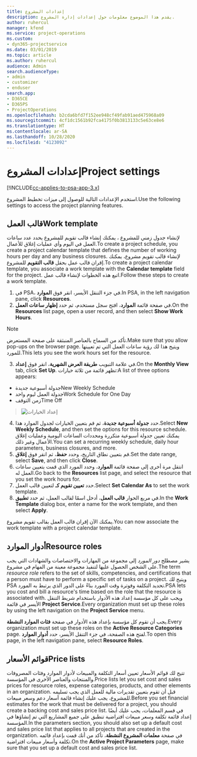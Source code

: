 ```yaml
---
title: إعدادات المشروع
description: يقدم هذا الموضوع معلومات حول إعدادات إدارة المشروع.
author: ruhercul
manager: kfend
ms.service: project-operations
ms.custom:
- dyn365-projectservice
ms.date: 03/01/2019
ms.topic: article
ms.author: ruhercul
audience: Admin
search.audienceType:
- admin
- customizer
- enduser
search.app:
- D365CE
- D365PS
- ProjectOperations
ms.openlocfilehash: b2cda6bfd7f152ee948cf49fab91aed475968a09
ms.sourcegitcommit: 4cf1dc1561b92fca4175f0b3813133c5e63ce8e6
ms.translationtype: HT
ms.contentlocale: ar-SA
ms.lasthandoff: 10/28/2020
ms.locfileid: "4123092"
---
```

# <a name="project-settings"></a><span data-ttu-id="3b057-103">إعدادات المشروع</span><span class="sxs-lookup"><span data-stu-id="3b057-103">Project settings</span></span>

[!INCLUDE[cc-applies-to-psa-app-3.x](../includes/cc-applies-to-psa-app-3x.md)]

<span data-ttu-id="3b057-104">استخدم الإعدادات التالية للوصول إلى ميزات تخطيط المشروع.</span><span class="sxs-lookup"><span data-stu-id="3b057-104">Use the following settings to access the project planning features.</span></span>

## <a name="work-template"></a><span data-ttu-id="3b057-105">قالب العمل</span><span class="sxs-lookup"><span data-stu-id="3b057-105">Work template</span></span>

<span data-ttu-id="3b057-106">لإنشاء جدول زمني للمشروع ، يمكنك إنشاء قالب تقويم للمشروع يحدد عدد ساعات العمل في اليوم وأي عمليات إغلاق للأعمال.</span><span class="sxs-lookup"><span data-stu-id="3b057-106">To create a project schedule, you create a project calendar template that defines the number of working hours per day and any business closures.</span></span> <span data-ttu-id="3b057-107">لإنشاء قالب تقويم مشروع، يمكنك إقران قالب عمل بحقل **قالب التقويم** للمشروع.</span><span class="sxs-lookup"><span data-stu-id="3b057-107">To create a project calendar template, you associate a work template with the **Calendar template** field for the project.</span></span> <span data-ttu-id="3b057-108">اتبع هذه الخطوات لإنشاء قالب عمل.</span><span class="sxs-lookup"><span data-stu-id="3b057-108">Follow these steps to create a work template.</span></span>

1. <span data-ttu-id="3b057-109">في PSA، في جزء التنقل الأيسر، انقر فوق **الموارد**.</span><span class="sxs-lookup"><span data-stu-id="3b057-109">In PSA, in the left navigation pane, click **Resources**.</span></span> 
2. <span data-ttu-id="3b057-110">في صفحة قائمة **الموارد**، افتح سجل مستخدم، ثم حدد **إظهار ساعات العمل**.</span><span class="sxs-lookup"><span data-stu-id="3b057-110">On the **Resources** list page, open a user record, and then select **Show Work Hours**.</span></span>

  > [!NOTE]
  > <span data-ttu-id="3b057-111">تأكد من السماح بالعناصر المنبثقة على صفحة المستعرض.</span><span class="sxs-lookup"><span data-stu-id="3b057-111">Make sure that you allow pop-ups on the browser page.</span></span> <span data-ttu-id="3b057-112">ويتيح هذا لك رؤية ساعات العمل التي تم تعيينها للمورد.</span><span class="sxs-lookup"><span data-stu-id="3b057-112">This lets you see the work hours set for the resource.</span></span>
  
3. <span data-ttu-id="3b057-113">في علامة التبويب **طريقة العرض الشهرية**، انقر فوق **إعداد**.</span><span class="sxs-lookup"><span data-stu-id="3b057-113">On the **Monthly View** tab, click **Set Up**.</span></span> <span data-ttu-id="3b057-114">تظهر قائمة من ثلاثة خيارات:</span><span class="sxs-lookup"><span data-stu-id="3b057-114">A list of three options appears:</span></span> 

  - <span data-ttu-id="3b057-115">جدولة أسبوعية جديدة</span><span class="sxs-lookup"><span data-stu-id="3b057-115">New Weekly Schedule</span></span>
  - <span data-ttu-id="3b057-116">جدولة العمل ليوم واحد</span><span class="sxs-lookup"><span data-stu-id="3b057-116">Work Schedule for One Day</span></span>
  - <span data-ttu-id="3b057-117">زمن التوقف</span><span class="sxs-lookup"><span data-stu-id="3b057-117">Time Off</span></span>

> ![إعداد الخيارات](media/project-13.png)

4. <span data-ttu-id="3b057-119">حدد **جدولة أسبوعية جديدة**، ثم قم بتعيين الخيارات لجدول الموارد هذا.</span><span class="sxs-lookup"><span data-stu-id="3b057-119">Select **New Weekly Schedule**, and then set the options for this resource schedule.</span></span> <span data-ttu-id="3b057-120">يمكنك تعيين جدولة أسبوعية متكررة ومحددات الساعات اليومية وعمليات إغلاق الأعمال وغير ذلك.</span><span class="sxs-lookup"><span data-stu-id="3b057-120">You can set a recurring weekly schedule, daily hour parameters, business closures, and more.</span></span>
5. <span data-ttu-id="3b057-121">قم بتعيين نطاق التاريخ، وحدد **حفظ**، ثم انقر فوق **إغلاق**.</span><span class="sxs-lookup"><span data-stu-id="3b057-121">Set the date range, select **Save**, and then click **Close**.</span></span> 
6. <span data-ttu-id="3b057-122">انتقل مرة أخرى إلى صفحة قائمة **الموارد**، وحدد المورد الذي قمت بتعيين ساعات العمل له.</span><span class="sxs-lookup"><span data-stu-id="3b057-122">Go back to the **Resources** list page, and select the resource that you set the work hours for.</span></span> 
7. <span data-ttu-id="3b057-123">حدد **تعيين تقويم كـ** لتعيين قالب العمل.</span><span class="sxs-lookup"><span data-stu-id="3b057-123">Select **Set Calendar As** to set the work template.</span></span> 
8. <span data-ttu-id="3b057-124">في مربع الحوار **قالب العمل**، أدخل اسمًا لقالب العمل، ثم حدد **تطبيق**.</span><span class="sxs-lookup"><span data-stu-id="3b057-124">In the **Work Template** dialog box, enter a name for the work template, and then select **Apply**.</span></span> 

<span data-ttu-id="3b057-125">يمكنك الآن إقران قالب العمل بقالب تقويم مشروع.</span><span class="sxs-lookup"><span data-stu-id="3b057-125">You can now associate the work template with a project calendar template.</span></span>

## <a name="resource-roles"></a><span data-ttu-id="3b057-126">أدوار الموارد</span><span class="sxs-lookup"><span data-stu-id="3b057-126">Resource roles</span></span>

<span data-ttu-id="3b057-127">يشير مصطلح *دور المورد* إلى مجموعة من المهارات والاختصاصات والشهادات التي يجب على الشخص الحصول عليها لتنفيذ مجموعة معينة من المهام في مشروع.</span><span class="sxs-lookup"><span data-stu-id="3b057-127">The term *resource role* refers to the set of skills, competencies, and certifications that a person must have to perform a specific set of tasks on a project.</span></span> <span data-ttu-id="3b057-128">ويتيح لك PSA تحديد التكلفة وفوترة وقت المورد بناءً على الدور الذي يرتبط به المورد.</span><span class="sxs-lookup"><span data-stu-id="3b057-128">PSA lets you cost and bill a resource's time based on the role that the resource is associated with.</span></span> <span data-ttu-id="3b057-129">ويجب على كل مؤسسة إعداد هذه الأدوار باستخدام شريط التنقل الأيسر في قائمة **Project Service**.</span><span class="sxs-lookup"><span data-stu-id="3b057-129">Every organization must set up these roles by using the left navigation on the **Project Service** menu.</span></span>

<span data-ttu-id="3b057-130">يجب أن تقوم كل مؤسسة بإعداد هذه الأدوار في صفحة **فئات الموارد النشطة**.</span><span class="sxs-lookup"><span data-stu-id="3b057-130">Every organization must set up these roles on the **Active Resource Categories** page.</span></span> <span data-ttu-id="3b057-131">لفتح هذه الصفحة، في جزء التنقل الأيسر، حدد **أدوار الموارد**.</span><span class="sxs-lookup"><span data-stu-id="3b057-131">To open this page, in the left navigation pane, select **Resource Roles**.</span></span>

## <a name="price-lists"></a><span data-ttu-id="3b057-132">قوائم الأسعار</span><span class="sxs-lookup"><span data-stu-id="3b057-132">Price lists</span></span>

<span data-ttu-id="3b057-133">تتيح لك قوائم الأسعار تعيين أسعار التكلفة والمبيعات لأدوار الموارد وفئات المصروفات والمنتجات والعناصر الأخرى في المؤسسة.</span><span class="sxs-lookup"><span data-stu-id="3b057-133">Price lists let you set cost and sales prices for resource roles, expense categories, products, and other elements in an organization.</span></span> <span data-ttu-id="3b057-134">قبل أن تقوم بتعيين تقديرات مالية للعمل الذي يجب تسليمه للمشروع، يجب عليك إنشاء قائمة أسعار دعم وسعر مبيعات.</span><span class="sxs-lookup"><span data-stu-id="3b057-134">Before you set financial estimates for the work that must be delivered for a project, you should create a backing cost and sales price list.</span></span> <span data-ttu-id="3b057-135">في قسم المعلمات، يجب عليك أيضًا إعداد قائمة تكلفة وسعر مبيعات افتراضية تنطبق على جميع المشاريع التي تم إنشاؤها في المؤسسة.</span><span class="sxs-lookup"><span data-stu-id="3b057-135">In the parameters section, you should also set up a default cost and sales price list that applies to all projects that are created in the organization.</span></span> <span data-ttu-id="3b057-136">في صفحة **معلمات المشروع النشطة**، تأكد من أنك قمت بإعداد قائمه تكلفة وأسعار مبيعات افتراضية.</span><span class="sxs-lookup"><span data-stu-id="3b057-136">On the **Active Project Parameters** page, make sure that you set up a default cost and sales price list.</span></span>
